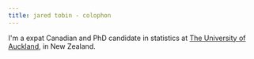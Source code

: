 ```yaml
---
title: jared tobin - colophon
---
```


I'm a expat Canadian and PhD candidate in statistics at [The University of Auckland](http://www.auckland.ac.nz), in New Zealand.


